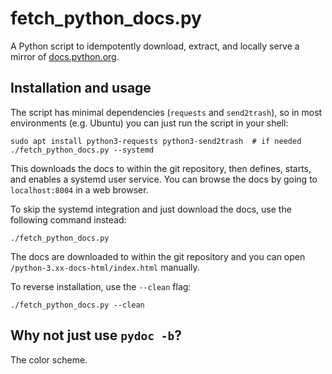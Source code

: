 # fetch_python_docs.py

A Python script to idempotently download, extract, and locally serve a mirror of
[docs.python.org](https://docs.python.org/).

## Installation and usage

The script has minimal dependencies (`requests` and `send2trash`), so in most
environments (e.g. Ubuntu) you can just run the script in your shell:

```shell
sudo apt install python3-requests python3-send2trash  # if needed
./fetch_python_docs.py --systemd
```

This downloads the docs to within the git repository, then defines, starts, and
enables a systemd user service. You can browse the docs by going to
`localhost:8004` in a web browser.

To skip the systemd integration and just download the docs, use the following
command instead:

```shell
./fetch_python_docs.py
```

The docs are downloaded to within the git repository and you can open
`/python-3.xx-docs-html/index.html` manually.

To reverse installation, use the `--clean` flag:

```shell
./fetch_python_docs.py --clean
```

## Why not just use `pydoc -b`?

The color scheme.
